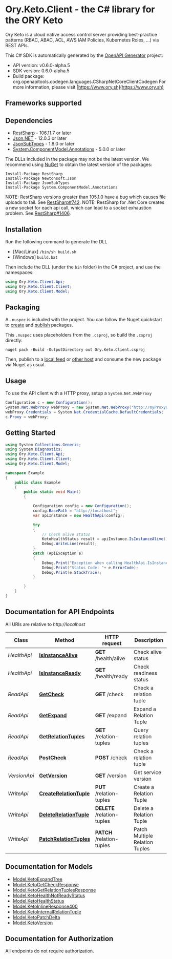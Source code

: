 # Ory.Keto.Client - the C# library for the ORY Keto

Ory Keto is a cloud native access control server providing best-practice patterns (RBAC, ABAC, ACL, AWS IAM Policies, Kubernetes Roles, ...) via REST APIs.

This C# SDK is automatically generated by the [OpenAPI Generator](https://openapi-generator.tech) project:

- API version: v0.6.0-alpha.5
- SDK version: 0.6.0-alpha.5
- Build package: org.openapitools.codegen.languages.CSharpNetCoreClientCodegen
    For more information, please visit [https://www.ory.sh](https://www.ory.sh)

<a name="frameworks-supported"></a>
## Frameworks supported

<a name="dependencies"></a>
## Dependencies

- [RestSharp](https://www.nuget.org/packages/RestSharp) - 106.11.7 or later
- [Json.NET](https://www.nuget.org/packages/Newtonsoft.Json/) - 12.0.3 or later
- [JsonSubTypes](https://www.nuget.org/packages/JsonSubTypes/) - 1.8.0 or later
- [System.ComponentModel.Annotations](https://www.nuget.org/packages/System.ComponentModel.Annotations) - 5.0.0 or later

The DLLs included in the package may not be the latest version. We recommend using [NuGet](https://docs.nuget.org/consume/installing-nuget) to obtain the latest version of the packages:
```
Install-Package RestSharp
Install-Package Newtonsoft.Json
Install-Package JsonSubTypes
Install-Package System.ComponentModel.Annotations
```

NOTE: RestSharp versions greater than 105.1.0 have a bug which causes file uploads to fail. See [RestSharp#742](https://github.com/restsharp/RestSharp/issues/742).
NOTE: RestSharp for .Net Core creates a new socket for each api call, which can lead to a socket exhaustion problem. See [RestSharp#1406](https://github.com/restsharp/RestSharp/issues/1406).

<a name="installation"></a>
## Installation
Run the following command to generate the DLL
- [Mac/Linux] `/bin/sh build.sh`
- [Windows] `build.bat`

Then include the DLL (under the `bin` folder) in the C# project, and use the namespaces:
```csharp
using Ory.Keto.Client.Api;
using Ory.Keto.Client.Client;
using Ory.Keto.Client.Model;
```
<a name="packaging"></a>
## Packaging

A `.nuspec` is included with the project. You can follow the Nuget quickstart to [create](https://docs.microsoft.com/en-us/nuget/quickstart/create-and-publish-a-package#create-the-package) and [publish](https://docs.microsoft.com/en-us/nuget/quickstart/create-and-publish-a-package#publish-the-package) packages.

This `.nuspec` uses placeholders from the `.csproj`, so build the `.csproj` directly:

```
nuget pack -Build -OutputDirectory out Ory.Keto.Client.csproj
```

Then, publish to a [local feed](https://docs.microsoft.com/en-us/nuget/hosting-packages/local-feeds) or [other host](https://docs.microsoft.com/en-us/nuget/hosting-packages/overview) and consume the new package via Nuget as usual.

<a name="usage"></a>
## Usage

To use the API client with a HTTP proxy, setup a `System.Net.WebProxy`
```csharp
Configuration c = new Configuration();
System.Net.WebProxy webProxy = new System.Net.WebProxy("http://myProxyUrl:80/");
webProxy.Credentials = System.Net.CredentialCache.DefaultCredentials;
c.Proxy = webProxy;
```

<a name="getting-started"></a>
## Getting Started

```csharp
using System.Collections.Generic;
using System.Diagnostics;
using Ory.Keto.Client.Api;
using Ory.Keto.Client.Client;
using Ory.Keto.Client.Model;

namespace Example
{
    public class Example
    {
        public static void Main()
        {

            Configuration config = new Configuration();
            config.BasePath = "http://localhost";
            var apiInstance = new HealthApi(config);

            try
            {
                // Check alive status
                KetoHealthStatus result = apiInstance.IsInstanceAlive();
                Debug.WriteLine(result);
            }
            catch (ApiException e)
            {
                Debug.Print("Exception when calling HealthApi.IsInstanceAlive: " + e.Message );
                Debug.Print("Status Code: "+ e.ErrorCode);
                Debug.Print(e.StackTrace);
            }

        }
    }
}
```

<a name="documentation-for-api-endpoints"></a>
## Documentation for API Endpoints

All URIs are relative to *http://localhost*

Class | Method | HTTP request | Description
------------ | ------------- | ------------- | -------------
*HealthApi* | [**IsInstanceAlive**](docs/HealthApi.md#isinstancealive) | **GET** /health/alive | Check alive status
*HealthApi* | [**IsInstanceReady**](docs/HealthApi.md#isinstanceready) | **GET** /health/ready | Check readiness status
*ReadApi* | [**GetCheck**](docs/ReadApi.md#getcheck) | **GET** /check | Check a relation tuple
*ReadApi* | [**GetExpand**](docs/ReadApi.md#getexpand) | **GET** /expand | Expand a Relation Tuple
*ReadApi* | [**GetRelationTuples**](docs/ReadApi.md#getrelationtuples) | **GET** /relation-tuples | Query relation tuples
*ReadApi* | [**PostCheck**](docs/ReadApi.md#postcheck) | **POST** /check | Check a relation tuple
*VersionApi* | [**GetVersion**](docs/VersionApi.md#getversion) | **GET** /version | Get service version
*WriteApi* | [**CreateRelationTuple**](docs/WriteApi.md#createrelationtuple) | **PUT** /relation-tuples | Create a Relation Tuple
*WriteApi* | [**DeleteRelationTuple**](docs/WriteApi.md#deleterelationtuple) | **DELETE** /relation-tuples | Delete a Relation Tuple
*WriteApi* | [**PatchRelationTuples**](docs/WriteApi.md#patchrelationtuples) | **PATCH** /relation-tuples | Patch Multiple Relation Tuples


<a name="documentation-for-models"></a>
## Documentation for Models

 - [Model.KetoExpandTree](docs/KetoExpandTree.md)
 - [Model.KetoGetCheckResponse](docs/KetoGetCheckResponse.md)
 - [Model.KetoGetRelationTuplesResponse](docs/KetoGetRelationTuplesResponse.md)
 - [Model.KetoHealthNotReadyStatus](docs/KetoHealthNotReadyStatus.md)
 - [Model.KetoHealthStatus](docs/KetoHealthStatus.md)
 - [Model.KetoInlineResponse400](docs/KetoInlineResponse400.md)
 - [Model.KetoInternalRelationTuple](docs/KetoInternalRelationTuple.md)
 - [Model.KetoPatchDelta](docs/KetoPatchDelta.md)
 - [Model.KetoVersion](docs/KetoVersion.md)


<a name="documentation-for-authorization"></a>
## Documentation for Authorization

All endpoints do not require authorization.
